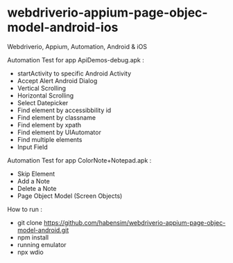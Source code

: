 # webdriverio-appium-page-objec-model-android-ios
Webdriverio, Appium, Automation, Android & iOS

Automation Test for app ApiDemos-debug.apk : 
- startActivity to specific Android Activity
- Accept Alert Android Dialog
- Vertical Scrolling
- Horizontal Scrolling
- Select Datepicker
- Find element by accessibbility id
- Find element by classname
- Find element by xpath
- Find element by UIAutomator
- Find multiple elements
- Input Field

Automation Test for app ColorNote+Notepad.apk : 
- Skip Element
- Add a Note
- Delete a Note
- Page Object Model (Screen Objects)

How to run : 
- git clone https://github.com/habensim/webdriverio-appium-page-objec-model-android.git
- npm install
- running emulator
- npx wdio